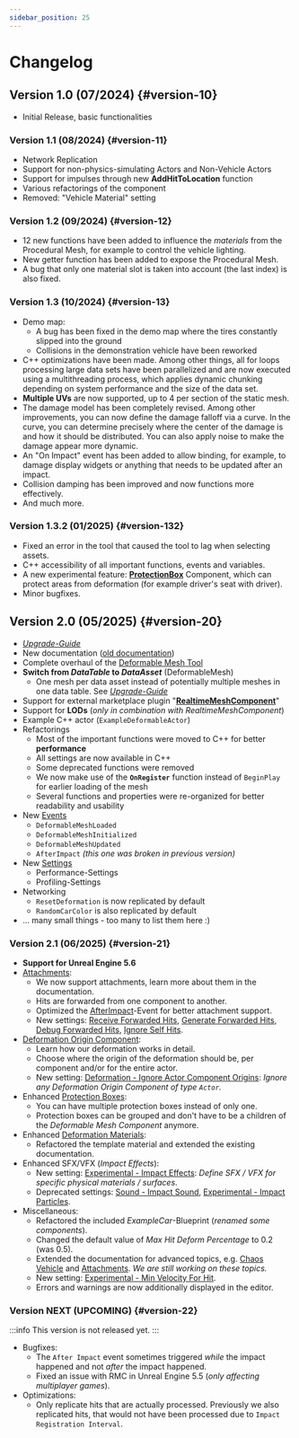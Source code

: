 ```yaml
---
sidebar_position: 25
---
```


# Changelog

## Version 1.0 (07/2024) {#version-10}
- Initial Release, basic functionalities

### Version 1.1 (08/2024) {#version-11}
- Network Replication
- Support for non-physics-simulating Actors and Non-Vehicle Actors
- Support for impulses through new **AddHitToLocation** function
- Various refactorings of the component
- Removed: "Vehicle Material" setting

### Version 1.2 (09/2024) {#version-12}
- 12 new functions have been added to influence the _materials_ from the Procedural Mesh, for example to control the vehicle lighting.
- New getter function has been added to expose the Procedural Mesh. 
- A bug that only one material slot is taken into account (the last index) is also   fixed.

### Version 1.3 (10/2024) {#version-13}
- Demo map:
    - A bug has been fixed in the demo map where the tires constantly slipped into the ground
    - Collisions in the demonstration vehicle have been reworked
- C++ optimizations have been made. Among other things, all for loops processing large data sets have been parallelized and are now executed using a multithreading process, which applies dynamic chunking depending on system performance and the size of the data set.
- **Multiple UVs** are now supported, up to 4 per section of the static mesh.
- The damage model has been completely revised. Among other improvements, you can now define the damage falloff via a curve. In the curve, you can determine precisely where the center of the damage is and how it should be distributed. You can also apply noise to make the damage appear more dynamic.
- An "On Impact" event has been added to allow binding, for example, to damage display widgets or anything that needs to be updated after an impact.
- Collision damping has been improved and now functions more effectively.
- And much more. 

### Version 1.3.2 (01/2025) {#version-132}
- Fixed an error in the tool that caused the tool to lag when selecting assets.
- C++ accessibility of all important functions, events and variables.
- A new experimental feature: [**ProtectionBox**](./advanced-guides/protectionbox.md) Component, which can protect areas from deformation (for example driver's seat with driver).
- Minor bugfixes.

## Version 2.0 (05/2025) {#version-20}
- [*Upgrade-Guide*](./upgrading.md#version-1x-to-2x)
- New documentation ([old documentation](https://docs.google.com/document/d/15rQ43N4Q9SQlBJg12ZPjgmUrXZX8UX5u07IsrkZnFo8/edit?usp=sharing))
- Complete overhaul of the [Deformable Mesh Tool](./guides/mesh-tool/overview.md)
- **Switch from *DataTable* to *DataAsset*** (DeformableMesh)
    - One mesh per data asset instead of potentially multiple meshes in one data table. See [*Upgrade-Guide*](./upgrading.md#version-1x-to-2x)
- Support for external marketplace plugin "[**RealtimeMeshComponent**](./installation/realtimemesh.md)"
- Support for **LODs** (_only in combination with RealtimeMeshComponent_)
- Example C++ actor (``ExampleDeformableActor``)
- Refactorings
    - Most of the important functions were moved to C++ for better **performance**
    - All settings are now available in C++
    - Some deprecated functions were removed
    - We now make use of the **``OnRegister``** function instead of ``BeginPlay`` for earlier loading of the mesh
    - Several functions and properties were re-organized for better readability and usability
- New [Events](guides/mesh-component/events.md)
    - ``DeformableMeshLoaded``
    - ``DeformableMeshInitialized``
    - ``DeformableMeshUpdated``
    - ``AfterImpact`` _(this one was broken in previous version)_
- New [Settings](guides/mesh-component/settings.md)
    - Performance-Settings
    - Profiling-Settings
- Networking
    - ``ResetDeformation`` is now replicated by default
    - ``RandomCarColor`` is also replicated by default
- ... many small things - too many to list them here :)

### Version 2.1 (06/2025) {#version-21}
- **Support for Unreal Engine 5.6**
- [Attachments](advanced-guides/vehicles/attachments.md):
    - We now support attachments, learn more about them in the documentation.
    - Hits are forwarded from one component to another.
    - Optimized the [AfterImpact](guides/mesh-component/events.md)-Event for better attachment support.
    - New settings: [Receive Forwarded Hits](guides/mesh-component/settings.md#hit-settings), [Generate Forwarded Hits](guides/mesh-component/settings.md#hit-settings), [Debug Forwarded Hits](guides/mesh-component/settings.md#debug), [Ignore Self Hits](guides/mesh-component/settings.md#hit-settings).
- [Deformation Origin Component](./advanced-guides/deformation-origin.md):
    - Learn how our deformation works in detail.
    - Choose where the origin of the deformation should be, per component and/or for the entire actor.
    - New setting: [Deformation - Ignore Actor Component Origins](guides/mesh-component/settings.md#ignore-actor-component-origins): *Ignore any Deformation Origin Component of type ``Actor``.*
- Enhanced [Protection Boxes](./advanced-guides/protectionbox.md):
    - You can have multiple protection boxes instead of only one.
    - Protection boxes can be grouped and don't have to be a children of the *Deformable Mesh Component* anymore.
- Enhanced [Deformation Materials](./advanced-guides/deformation-material.md):
    - Refactored the template material and extended the existing documentation.
- Enhanced SFX/VFX (*Impact Effects*):
    - New setting: [Experimental - Impact Effects](guides/mesh-component/settings.md#impact-effects): *Define SFX / VFX for specific physical materials / surfaces*.
    - Deprecated settings: [Sound - Impact Sound](guides/mesh-component/settings.md#impact-sound), [Experimental - Impact Particles](guides/mesh-component/settings.md#impact-particles).
- Miscellaneous:
    - Refactored the included *ExampleCar*-Blueprint (*renamed some components*).
    - Changed the default value of *Max Hit Deform Percentage* to 0.2 (was 0.5).
    - Extended the documentation for advanced topics, e.g. [Chaos Vehicle](advanced-guides/vehicles/chaos-vehicle.md) and [Attachments](advanced-guides/vehicles/attachments.md). *We are still working on these topics.*
    - New setting: [Experimental - Min Velocity For Hit](guides/mesh-component/settings.md#min-velocity-for-hit).
    - Errors and warnings are now additionally displayed in the editor.

### Version NEXT (UPCOMING) {#version-22}
:::info
This version is not released yet.
:::
- Bugfixes:
    - The `After Impact` event sometimes triggered *while* the impact happened and not *after* the impact happened.
    - Fixed an issue with RMC in Unreal Engine 5.5 (*only affecting multiplayer games*).
- Optimizations:
    - Only replicate hits that are actually processed. Previously we also replicated hits, that would not have been processed due to `Impact Registration Interval`.